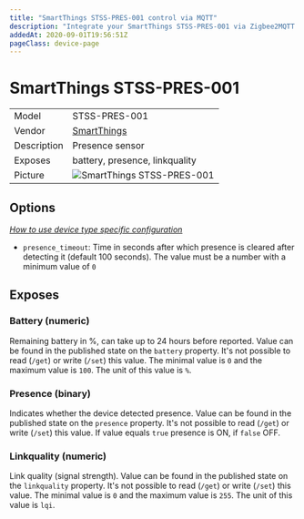 ```yaml
---
title: "SmartThings STSS-PRES-001 control via MQTT"
description: "Integrate your SmartThings STSS-PRES-001 via Zigbee2MQTT with whatever smart home infrastructure you are using without the vendor's bridge or gateway."
addedAt: 2020-09-01T19:56:51Z
pageClass: device-page
---
```


<!-- !!!! -->
<!-- ATTENTION: This file is auto-generated through docgen! -->
<!-- You can only edit the "Notes"-Section between the two comment lines "Notes BEGIN" and "Notes END". -->
<!-- Do not use h1 or h2 heading within "## Notes"-Section. -->
<!-- !!!! -->

# SmartThings STSS-PRES-001

|     |     |
|-----|-----|
| Model | STSS-PRES-001  |
| Vendor  | [SmartThings](/supported-devices/#v=SmartThings)  |
| Description | Presence sensor |
| Exposes | battery, presence, linkquality |
| Picture | ![SmartThings STSS-PRES-001](https://www.zigbee2mqtt.io/images/devices/STSS-PRES-001.jpg) |


<!-- Notes BEGIN: You can edit here. Add "## Notes" headline if not already present. -->


<!-- Notes END: Do not edit below this line -->



## Options
*[How to use device type specific configuration](../guide/configuration/devices-groups.md#specific-device-options)*

* `presence_timeout`: Time in seconds after which presence is cleared after detecting it (default 100 seconds). The value must be a number with a minimum value of `0`


## Exposes

### Battery (numeric)
Remaining battery in %, can take up to 24 hours before reported.
Value can be found in the published state on the `battery` property.
It's not possible to read (`/get`) or write (`/set`) this value.
The minimal value is `0` and the maximum value is `100`.
The unit of this value is `%`.

### Presence (binary)
Indicates whether the device detected presence.
Value can be found in the published state on the `presence` property.
It's not possible to read (`/get`) or write (`/set`) this value.
If value equals `true` presence is ON, if `false` OFF.

### Linkquality (numeric)
Link quality (signal strength).
Value can be found in the published state on the `linkquality` property.
It's not possible to read (`/get`) or write (`/set`) this value.
The minimal value is `0` and the maximum value is `255`.
The unit of this value is `lqi`.

